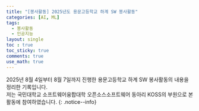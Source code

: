 ```yaml
---
title: "[봉사활동] 2025년도 용문고등학교 하계 SW 봉사활동"
categories: [AI, ML]
tags:
  - 봉사활동
  - 인공지능
layout: single
toc : true
toc_sticky: true
comments: true
use_math: true
---
```


2025년 8월 4일부터 8월 7일까지 진행한 용문고등학교 하계 SW 봉사활동의 내용을 정리한 기록입니다. <br> 저는 국민대학교 소프트웨어융합대학 오픈소스소프트웨어 동아리 KOSS의 부원으로 본 활동에 참여하였습니다.
{: .notice--info}
